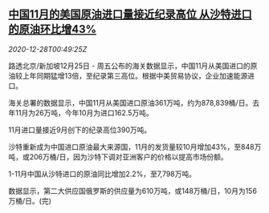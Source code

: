 <!--1609116967000-->
[中国11月的美国原油进口量接近纪录高位 从沙特进口的原油环比增43%](https://cn.reuters.com/article/china-nov-crude-import-sources-1225-fri-idCNKBS292022)
------

<div><i>2020-12-28T00:49:25Z</i></div><p>路透北京/新加坡12月25日 - 周五公布的海关数据显示，中国11月从美国进口的原油较上年同期猛增13倍，至纪录第三高位。根据中美贸易协议，企业加速能源进口。</p><p>海关总署的数据显示，中国11月从美国进口原油361万吨，约为878,839桶/日。去年11月为26万吨，今年10月为进口162.5万吨。</p><p>11月进口量接近9月创下的纪录高位390万吨。</p><p>沙特重新成为中国进口原油最大来源国，11月的发货量较10月增加43%，至848万吨，或206万桶/日，因为沙特下调对亚洲客户的价格以提高市场份额。</p><p>1-11月中国从沙特进口的原油同比增加2.2%，至7,798万吨。</p><p>数据显示，第二大供应国俄罗斯的供应量为610万吨，或148万桶/日，10月为156万桶/日。(完)</p>
